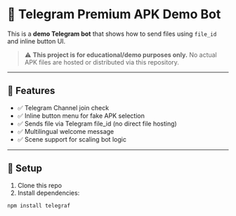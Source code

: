 # 🎯 Telegram Premium APK Demo Bot

This is a **demo Telegram bot** that shows how to send files using `file_id` and inline button UI.

> ⚠️ **This project is for educational/demo purposes only.**
> No actual APK files are hosted or distributed via this repository.

---

## 🚀 Features

- ✅ Telegram Channel join check
- ✅ Inline button menu for fake APK selection
- ✅ Sends file via Telegram file_id (no direct file hosting)
- ✅ Multilingual welcome message
- ✅ Scene support for scaling bot logic

---

## 🔧 Setup

1. Clone this repo
2. Install dependencies:

```bash
npm install telegraf
